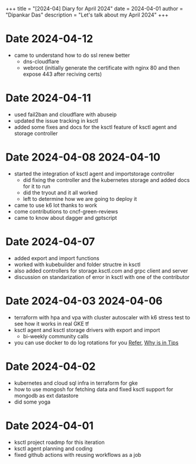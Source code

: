+++
title = "[2024-04] Diary for April 2024"
date = 2024-04-01
author = "Dipankar Das"
description = "Let's talk about my April 2024"
+++

# Date 2024-04-12
* came to understand how to do ssl renew better
  * dns-cloudflare
  * webroot (initially generate the certificate with nginx 80 and then expose 443 after reciving certs)

# Date 2024-04-11
* used fail2ban and cloudflare with abuseip
* updated the issue tracking in ksctl
* added some fixes and docs for the ksctl feature of ksctl agent and storage controller

# Date 2024-04-08 2024-04-10
* started the integration of ksctl agent and importstorage controller
  * did fixing the controller and the kubernetes storage and added docs for it to run
  * did the tryout and it all worked
  * left to determine how we are going to deploy it
* came to use k6 lot thanks to work
* come contributions to cncf-green-reviews
* came to know about dagger and gptscript

# Date 2024-04-07
* added export and import functions
* worked with kubebuilder and folder structre in ksctl
* also added controllers for storage.ksctl.com and grpc client and server
* discussion on standarization of error in ksctl with one of the contributor

# Date 2024-04-03 2024-04-06
* terraform with hpa and vpa with cluster autoscaler with k6 stress test to see how it works in real GKE tf
* ksctl agent and ksctl storage drivers with export and import
  * bi-weekly community calls
* you can use docker to do log rotations for you [Refer](https://docs.docker.com/config/containers/logging/local/), [Why is in Tips](https://docs.docker.com/config/containers/logging/configure/)

# Date 2024-04-02
* kubernetes and cloud sql infra in terraform for gke
* how to use mongosh for fetching data and fixed ksctl support for mongodb as ext datastore
* did some yoga

# Date 2024-04-01
* ksctl project roadmp for this iteration
* ksctl agent planning and coding
* fixed github actions with reusing workflows as a job

